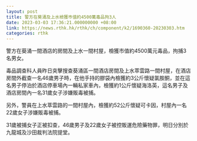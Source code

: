 ```yaml
---
layout: post
title: 警方在葵涌及上水檢獲巿值約4500萬毒品拘3人
date: 2023-03-03 17:36:21.000000000 +08:00
link: https://news.rthk.hk/rthk/ch/component/k2/1690360-20230303.htm
categories: rthk
---
```


警方在葵涌一間酒店的房間及上水一間村屋，檢獲巿值約4500萬元毒品，拘捕3名男女。

毒品調查科人員昨日突擊搜查葵涌區一間酒店房間及上水萃雲路一間村屋，在酒店房間外截查一名46歲男子時，在他手持的膠袋內檢獲約3公斤懷疑氯胺酮，並在這名男子停泊於酒店停車場內一輛私家車內，檢獲約1公斤懷疑海洛英，這名男子及酒店房間內一名31歲女子涉嫌販毒被捕。

另外，警員在上水萃雲路的一間村屋內，檢獲約52公斤懷疑可卡因，村屋內一名22歲女子涉嫌販毒被捕。

31歲被捕女子正被扣查，46歲男子及22歲女子被控販運危險藥物罪，明日分別於九龍城及沙田裁判法院提堂。
